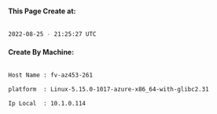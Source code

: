 
   
#### This Page Create at:

```bash

2022-08-25 - 21:25:27 UTC

```

#### Create By Machine:

```bash

Host Name : fv-az453-261

platform  : Linux-5.15.0-1017-azure-x86_64-with-glibc2.31

Ip Local  : 10.1.0.114

```

